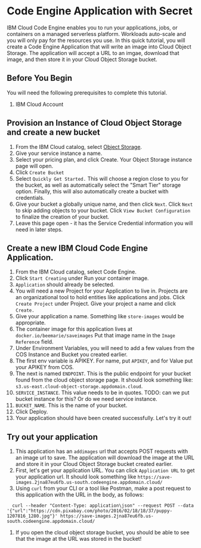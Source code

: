 # Code Engine Application with Secret

IBM Cloud Code Engine enables you to run your applications, jobs, or containers on a managed serverless platform. Workloads auto-scale and you will only pay for the resources you use. In this quick tutorial, you will create a Code Engine Application that will write an image into Cloud Object Storage. The application will accept a URL to an imgae, download that image, and then store it in your Cloud Object Storage bucket.

## Before You Begin
You will need the following prerequisites to complete this tutorial.

1. IBM Cloud Account

## Provision an Instance of Cloud Object Storage and create a new bucket

1. From the IBM Cloud catalog, select [Object Storage](https://cloud.ibm.com/objectstorage/create).
1. Give your service instance a name.
1. Select your pricing plan, and click Create. Your Object Storage instance page will open.
1. Click `Create Bucket`
1. Select `Quickly Get Started.` This will choose a region close to you for the bucket, as well as automatically select the "Smart Tier" storage option. Finally, this will also automatically create a bucket with credentials.
1. Give your bucket a globally unique name, and then click `Next`. Click `Next` to skip adding objects to your bucket. Click `View Bucket Configuration` to finalize the creation of your bucket.
1. Leave this page open - it has the Service Credential information you will need in later steps.


## Create a new IBM Cloud Code Engine Application.
1. From the IBM Cloud catalog, select Code Engine.
1. Click `Start Creating` under Run your container image.
1. `Application` should already be selected.
1. You will need a new Project for your Application to live in. Projects are an organizational tool to hold entities like applications and jobs. Click `Create Project` under Project. Give your project a name and click `Create.`
1. Give your application a name. Something like `store-images` would be appropriate.
1. The container image for this application lives at `docker.io/beemarie/saveimages` Put that image name in the `Image Reference` field.
1. Under Environment Variables, you will need to add a few values from the COS Instance and Bucket you created earlier.
  1. The first env variable is APIKEY. For name, put `APIKEY`, and for Value put your APIKEY from COS.
  1. The next is named `ENDPOINT`. This is the public endpoint for your bucket found from the cloud object storage page. It should look something like: `s3.us-east.cloud-object-storage.appdomain.cloud`.
  1. `SERVICE_INSTANCE`. This value needs to be in quotes. TODO: can we put bucket instance for this? Or do we need service instance.
  1. `BUCKET_NAME`. This is the name of your bucket.
1. Click Deploy.
1. Your application should have been created successfully. Let's try it out!

## Try out your application
1. This application has an `addimages` url that accepts POST requests with an image url to save. The application will download the image at the URL and store it in your Cloud Object Storage bucket created earlier.
1. First, let's get your application URL. You can click `Application URL` to get your application url. It should look something like `https://save-images.2jna87eu6fb.us-south.codeengine.appdomain.cloud/`
1. Using `curl` from your CLI or a tool like Postman, make a post request to this application with the URL in the body, as follows:
  ```
    curl --header "Content-Type: application\json" --request POST --data '{"url":"https://cdn.pixabay.com/photo/2016/02/18/18/37/puppy-1207816_1280.jpg"}' https://save-images.2jna87eu6fb.us-south.codeengine.appdomain.cloud/
  ```
1. If you open the cloud object storage bucket, you should be able to see that the image at the URL was stored in the bucket!